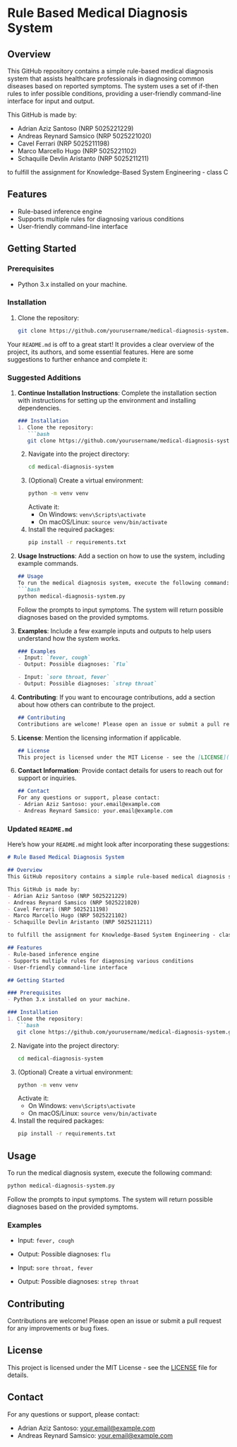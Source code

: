# Rule Based Medical Diagnosis System

## Overview
This GitHub repository contains a simple rule-based medical diagnosis system that assists healthcare professionals in diagnosing common diseases based on reported symptoms. The system uses a set of if-then rules to infer possible conditions, providing a user-friendly command-line interface for input and output.

This GitHub is made by:
- Adrian Aziz Santoso (NRP 5025221229)
- Andreas Reynard Samsico (NRP 5025221020)
- Cavel Ferrari (NRP 5025211198)
- Marco Marcello Hugo (NRP 5025221102)
- Schaquille Devlin Aristanto (NRP 5025211211)

to fulfill the assignment for Knowledge-Based System Engineering - class C

## Features
- Rule-based inference engine
- Supports multiple rules for diagnosing various conditions
- User-friendly command-line interface

## Getting Started

### Prerequisites
- Python 3.x installed on your machine.

### Installation
1. Clone the repository:
   ```bash
   git clone https://github.com/yourusername/medical-diagnosis-system.git

Your `README.md` is off to a great start! It provides a clear overview of the project, its authors, and some essential features. Here are some suggestions to further enhance and complete it:

### Suggested Additions

1. **Continue Installation Instructions**:
   Complete the installation section with instructions for setting up the environment and installing dependencies.

   ```markdown
   ### Installation
   1. Clone the repository:
      ```bash
      git clone https://github.com/yourusername/medical-diagnosis-system.git
      ```
   2. Navigate into the project directory:
      ```bash
      cd medical-diagnosis-system
      ```
   3. (Optional) Create a virtual environment:
      ```bash
      python -m venv venv
      ```
      Activate it:
      - On Windows: `venv\Scripts\activate`
      - On macOS/Linux: `source venv/bin/activate`
   4. Install the required packages:
      ```bash
      pip install -r requirements.txt
      ```

2. **Usage Instructions**:
   Add a section on how to use the system, including example commands.

   ```markdown
   ## Usage
   To run the medical diagnosis system, execute the following command:
   ```bash
   python medical-diagnosis-system.py
   ```
   Follow the prompts to input symptoms. The system will return possible diagnoses based on the provided symptoms.

3. **Examples**:
   Include a few example inputs and outputs to help users understand how the system works.

   ```markdown
   ### Examples
   - Input: `fever, cough`
   - Output: Possible diagnoses: `flu`
   
   - Input: `sore throat, fever`
   - Output: Possible diagnoses: `strep throat`
   ```

4. **Contributing**:
   If you want to encourage contributions, add a section about how others can contribute to the project.

   ```markdown
   ## Contributing
   Contributions are welcome! Please open an issue or submit a pull request for any improvements or bug fixes.
   ```

5. **License**:
   Mention the licensing information if applicable.

   ```markdown
   ## License
   This project is licensed under the MIT License - see the [LICENSE](LICENSE) file for details.
   ```

6. **Contact Information**:
   Provide contact details for users to reach out for support or inquiries.

   ```markdown
   ## Contact
   For any questions or support, please contact:
   - Adrian Aziz Santoso: your.email@example.com
   - Andreas Reynard Samsico: your.email@example.com
   ```

### Updated `README.md`
Here’s how your `README.md` might look after incorporating these suggestions:

```markdown
# Rule Based Medical Diagnosis System

## Overview
This GitHub repository contains a simple rule-based medical diagnosis system that assists healthcare professionals in diagnosing common diseases based on reported symptoms. The system uses a set of if-then rules to infer possible conditions, providing a user-friendly command-line interface for input and output.

This GitHub is made by:
- Adrian Aziz Santoso (NRP 5025221229)
- Andreas Reynard Samsico (NRP 5025221020)
- Cavel Ferrari (NRP 5025211198)
- Marco Marcello Hugo (NRP 5025221102)
- Schaquille Devlin Aristanto (NRP 5025211211)

to fulfill the assignment for Knowledge-Based System Engineering - class C

## Features
- Rule-based inference engine
- Supports multiple rules for diagnosing various conditions
- User-friendly command-line interface

## Getting Started

### Prerequisites
- Python 3.x installed on your machine.

### Installation
1. Clone the repository:
   ```bash
   git clone https://github.com/yourusername/medical-diagnosis-system.git
   ```
2. Navigate into the project directory:
   ```bash
   cd medical-diagnosis-system
   ```
3. (Optional) Create a virtual environment:
   ```bash
   python -m venv venv
   ```
   Activate it:
   - On Windows: `venv\Scripts\activate`
   - On macOS/Linux: `source venv/bin/activate`
4. Install the required packages:
   ```bash
   pip install -r requirements.txt
   ```

## Usage
To run the medical diagnosis system, execute the following command:
```bash
python medical-diagnosis-system.py
```
Follow the prompts to input symptoms. The system will return possible diagnoses based on the provided symptoms.

### Examples
- Input: `fever, cough`
- Output: Possible diagnoses: `flu`
  
- Input: `sore throat, fever`
- Output: Possible diagnoses: `strep throat`

## Contributing
Contributions are welcome! Please open an issue or submit a pull request for any improvements or bug fixes.

## License
This project is licensed under the MIT License - see the [LICENSE](LICENSE) file for details.

## Contact
For any questions or support, please contact:
- Adrian Aziz Santoso: your.email@example.com
- Andreas Reynard Samsico: your.email@example.com
